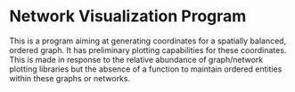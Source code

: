 # Network Visualization Program

This is a program aiming at generating coordinates for a spatially balanced, ordered graph. It has preliminary plotting capabilities for these coordinates. This is made in response to the relative abundance of graph/network plotting libraries but the absence of a function to maintain ordered entities within these graphs or networks. 